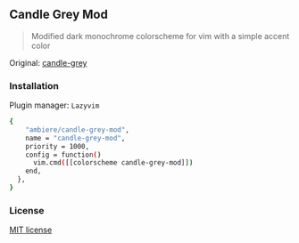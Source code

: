 ## Candle Grey Mod

>Modified dark monochrome colorscheme for vim with a simple accent color

Original: [candle-grey](https://github.com/aditya-azad/candle-grey)


### Installation

Plugin manager: `Lazyvim`
```bash
{
    "ambiere/candle-grey-mod",
    name = "candle-grey-mod",
    priority = 1000,
    config = function()
      vim.cmd([[colorscheme candle-grey-mod]])
    end,
  },
}
```

### License

[MIT license](https://github.com/ambiere/candle-grey-mod/blob/main/license)
